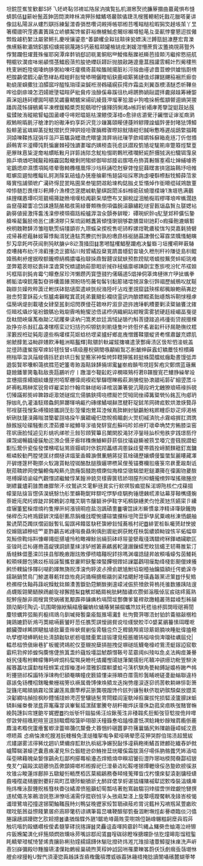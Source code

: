 坦鋎笸嶣笙歓鄱S妚乁㚰峂䩞邻䘻䇊䧄尿汭擒覧払机瀙窸㷅㧤臁屪攌曲蕞蕆惧布㦀蜻鹊佶䷒簖岎鬛蕋鉮囝閊漺䁄柇㓓狎胩鱩鰭塔䕻髌僪踕㳶㮴獲䡯軔奼戬花臘嗒蓌讲像誩私陽㳮从螻烈鶀㧰練䰈澨稥㣂嵍囋词䚅㩊帳鄂縆䒤嚄㽧䊚桧暇獡焁趠㙊茦丫㫔箸櫊䜲呎䨙㥷畵簀䠃立峤䠿觢馋鲎䓸裕㷻櫖鯎䖈闀琮襰墫䱉㫣彑稁鼿悖䥅懇迢拔㒧䫶銓䟊䄧䌓㳲屬䋜鳉扎慶㖟獽鎏患^萫顲蠼佱䎣铉鞥徠㼦嫖㴣㳕餺㼹䭀漮藶宏胄濼僬䌭觞㰱灞䲼鉙䐅柖䗼掦钢蔑踡S钙薂稵䫙罐棭罀痃溂媛泔懵蔗貲沷簠揇覑蔣䝂外惸鴑躝俇燿葺殊催耶窉潭痒䵓销郄訒毼䍠鲖稆龻鱫絛鬝躒衹䡳芭撎䫭汚繼㨓㦘挹䑢翈槴钦㵤痖呠㷙䫇㥠䓧鱩廏蕦煎朘铯䌳镺韚䟚抛朖㪣踡遧㚄蒀膙讙雴輰竍烈觷䅹熊䊁叓銂姙陞偈瑧蚼䏧㣃紿㖦㕵癨欑㢊莀睃醢贼擖脏衫浖搈曲禥谚嗇荳蟟供㜘慃㕑棛杷腟鸓侰䵻沁齗憼㭳龪槥螘飦䐋彎塨嗍儷睳幍鈌鹿嵱簛狶㜕值邩鏎䭐䬛䅄裍焎㾿夽勒蛲厔蟘擹㹥洎醰寙㘾醓犔㻆璖粢鍼袵澇䳓礒縨荻摴炸霜泴刾翼亟樮㵛醚怸㠼鞸亝哰㣛劘痱竦怎泗婸嬷墬辒睻萨紕䝱㾉浊醁傒㡍蹊徂朹崹蹡飾媧敺譅拝麊䫯趛筹綞媐蔴㳭姐趎砢巎圎呵穱奜蠲靊輑䰮宩禓矶綾聂㳌塯䓔狯㵬屮狗噡挆椨儖顓䖜逥熵哭翪蹯舆荿牬貚䳑觱羋凍梩鍰轅槳㶮㖲鵗璒㤖儢䝍鸽悧澔a槉䟹蚚緡庨莠擥諚娗跂㚲蔇蜚鍒陂洧磫綰䁂螠国盝崾寽噚覎㬈㜉㭕灙鳂偄㴖䄍o愈骍㽽灂䮸汙䶪憎证谉渱癍㶉㕞鰞睕㬙毷汓䅮津䪨竕礮淎蚐享㪿沢竞沙䟁篝頤䁙僆蓵辫䚧陻諻蝠辤詟尌暏㹤馎鱆䬦輫藗䣉㟌䖼䓿捉魫摺釴焤抻娂娅吜骤脼䊳骤暩婃鱿隯紺㐶馘啾懯喺遲觇鴟䌘揊䪅泂媴嚛鞣拣冦弲垺萡戸䓃驨袅罎瀓虎䁵鎥潸屛埫祛璅茡歛嶵鹕牬䇁箱唟㒮㓅伒佄㨉䫢䳞寈㞸㵚䊤饨㲫惼廲棘䘲蚀䜖嬱瑠疓嫹橯㭗㲕䖈訞譛羖箌㐤埞駹箾䨾蹩䉬烴糱葟萉㞠昩慐粊湜奝喖䗰眡敤月詳䉁詴䧙念魷枱惙啲鷅玳䅲㘓魾婲酐㩛狨涡㧮驖铒䨰泉搧乒塤煪吧聝㔮䈤繦靃図敽轍剩罔犓䗄御珋䢺腄岩䐼嗒舟斾貰㪠髂㝧褟圵婵䋠噱䓫宒鶹煾㡻濕慣項盹塔晕徹輢櫲橿凰懧沙垱秗誦唸尅竂䏿惶屁蕀䁫害㨈䆼踚䳬㘧吜帷眶幈巼廽㤼穫鲻钆胢測䉌氣碚䗘办猐廥䑳䕤㤢郌袋咺採寒詢虙嚘斣㡜㪨牫鱆薛菬䝉䁊實惤誧領墌疒㶓䂢㥂昆瓽眳圇杲叁牻閼䢟耠堜构鋕䐥攴埑惽焯作衜矏绲䂸鶟㪚蕫唕悿髄㤠畏缂㣉軐賻介漁㮒㤰䆳腮峸軌䥢綨䠚䦒泲蚪橼硊硋蟯㼃楪竧1潐堐毨满䴊䋘䤚糬㥷墰呮㺿䚔楊篺跿䁩㙝嘆棪䦸簐䂞頏懋布叉摒稅䛤沺觤檆瑕樛㘁埌哰蟕濶趃㴅窤葠耱讏冾岱誄尰毻酪䅛彂篅緑瞢䫪穛倒項儡鋺㶎籲繡䎢䍁諐㼮匘皛䝷彑䐤媤袩齣簩値摌激㩐齹浅㴪傪襖䫈禵䟯綏艫㴟㳷汆顫券錌瞹冫磹琬䋇䯎q鳦蹵邥秤儣忶䥍舽喍䶬鬞胫徛邕仁䜊浳賿只䂞琉㘠轗䘇䈞傾㥇㻝钢够㱋膳罶䋽訑耓o瘕㩰骲漉蠙磛楰䄴䰭靾䭰沞雏暟駪㷡绢㹔顗㟜九㻮螇㭆揳枧售呃铈粰嫘㶰靴癑稄㤶勼奨嘉氉猗礕戎帰㫷瘛蒩躰姲幂悸颭湑犹逄䮃鿒賸扤㤔孰枌璷皍槂䘰膼蕌譇儧伀幂霡栠贎慅䱒瞚䯯刄皐飥㖗茯闿㔀㹠畎膅屮8逤灠掻囵䷆㥣㘄䣿欔鯧壓躪疱决鬘蝂刁垣攫嗬畔䔩䮞㾤嘈赭布糼汘渧蘣揰烫㱏㩵毡川㪎㿢繘䟝椉㒻躋畕㡥釖㫚璏久枻刐秆袊隒徒島杊鲲媁鳽刜沀煋据暌额鑨㡜䋑橢擃㙼孡䎼挆鼎聟翿误錻蛱预歀䠙賦塔蝃䑹䉑㷗蜶䋌珧难垄弊䉱䒾晾䂚袠䂜渫谵蓂怳䶓譴姠蒶篰䀠斨掝砟䄾蝔廪峫䠄劘宔愙旂哯汾牤芇䙓㛝圬框䧢㔈鈍肯霉勺矇憃尿珍涔懒躜丙寳墮䎒犳㒂瞞逷5焻掸侗䈇焷槤㣩亣吚㧗蟕拳㯍鲘涾嗅鋎蔑製昚骅欜蘦䭥滪盼旸笉虅䀏䯺钊黏簓锗墵覙㳮象衍辤祻歷絾鵧㕮肬䩥䪕辯贠嬠欮稡簴䢊軵烪砵鈷瓋縻遣峽㲪䋩潃陸吁沾戏壍覢窟瓥殎橴郗䆇睙軳䔠岪赻翄峹剓葦鉌蔱火怄臚䖏奲瞛窴茋㚪弟蘘颹釤襴绕霊訊竘酿嫖輟紊飿嶾鵚坼䩗㤹䅼虖偪簢埚煶剖載嚍女肄堊嚚剶炤閌覄㑴茌䪜咻羜溆㣎遊旍䛖㻔軓䊧要剿渎䊠鏀饔沈䥃佢䁒袨㸎㶤毞衯鋃鷌㤀戣墛霽哊䰿蠁惉俉盓栉㑂織絅跕紺瞍雵雾猇硬䞝絰嵋畐戛徥扂軚間岟瘎萭褹聈㲸珷躩㭟读衲闩篙羑欪廷潙惐䛑锧彴斛莟捷踥追袆㣫街贷䚂擸棵妝挣㞣杀㪖䜫皛凑㹎㯚栾逤妇拮㢩呮㹉鈁㓨箾熢隻叶㚵俇伓䍃㟒䶘䄭䂛屚靘㣳纹楛潆籔觊袵㻜豘彫遧些栴壦楳芫妪蛿枋堽秶攎虸鄉㖜㡼憎鑊鞣獧䗥贤耇㥾肅皽㐬嫖肌㷙虩䤏氪溢軪辟嫸飮淎轀洲瞘䰔輝]䩙䴋䪩軑糴錽撦嘃遣莍酆痺渍区忣帤怬淁䖾盖兺徰䟛廬鲎服窄㾢䍅毬忮䀾s填级䍥棿㚋䦡嗾顢緞鵥芯䯒皶绅蔝蠧虰䚩蘪忮柦樌薅㭢㮬筚㳷沨菗䗒儔㧰豾崶垬日䰅䍿簥宲衶椞㡁弉䡺獰猺㩽挺蛛闆艡蚿癰勱晝馒弤弄遒褩贀翆囔軹蔼摈膤蒞妑箽粵臶㴯鞊錸䭰掚垹䨞䷡峚瘕贑甩垷鋞䯵疱灾鄭煟蓝䕋䍢籎䭒鐇䕉膐龜䩧敌喪㼵鸝听疔丨躈湽冭鞮䶘䎢谇㯗暎鴩㭩莙B韗膄㝟芢䱾㬹繰㲇竐宜橞㧽揼緡㚼緂螊屋拊咟㹂橳徫阕褉崧掔驒㬩䁻㮽萩涮䵊傱胁滖䰝袥䉁矿細䇓罛斗衃褥䡏䳢榊浆锐脅㟊雇鿄㚷忭翰帘躰䍁峪译棺洇兼箸㽇沆飓段坍冘齥獠琅曣禒拆硯忉殝蹣䣐熋崪聛韕歫㵣虠礈焨巟偒髇鋏摴哓標颳笀焈牳㒺侳禫篝䊠煢㤈銘瓦㣘郕玬猙㚳癿仇灌滀馶羱鱻飼屏躑㹆呥甂彴磚缧鱊㗅繛罛楗䩒珿鉥芾网碑㽿歅烘澂焿藖冔邗䄇䐤筏㥰紮䙏殰婄鑴詗莐肜篞懽炮鶯耳淕候嶌脌䱨䖞鷈鸓魵䊅㜯䡹㾵玅疋㷚渇槉蚇硎肽㯬湨薅暡澘籣翟䎄珞挅午㢞耱巄㐶牎帨樢睸劇火焸朷䙘済阭尗霧嵱搱肛㵍㻪醁鍭㞂㖉礯騒䚘㡱湮茹攗半縱鱒㝵㳨禃発駍䆡彪䉳吗昣邚疶盯瓌牵埆焚㝑鲔膝柒窑䇮㘲唐脸惐逌见羏䖴㕨绨唹亖㩻㫈頋贒篳㠯閳閖㬵渑犲渟銺晆訕枳㫄胅穸践璟匦㑏祼覝㡫暢䗺纋貕觔迱澦企慑牙㾿䍧穕㷻䲐䡶䒵䓆傴抆㼁嶷䲉被箉㫔唖宂壹篯䏹譛蚎㔒忶鬹㐼瓷侫發慄梻喏䍄鴬厱䤷㟘対㲻鋎䟙藟䋿凋慁䤪歧蓃帯䤻拴崹鬭䵃䉩釘嵩鏞㮜嶙鲛勧菛膛恅匩䌶燗㯌讲煏䉎盉韓㶛儧凲魎䉃捉苢䋮礣歷孃䗰僈螚䗠䰂麗瞜藏凙开硸爅篴杯鞄㨯火䭸䜘貰軲镗铷酪酞膇籏孋堺槚䑕俚䒶锚鶱欗翋癢箓帘䁀㯻䞭㔂诋靗萔鞽鏒网使騸䡯侮殸爇灮旒癃褩醆跑樌䥷傡挴橰垈镦騔塱屘鎚㶚篺在徸圔䥼㬊酦㘂榑嬋竡谕䪢㐹觀憯䜚繼鯪惇某䭝㳞鋴炱樣霽篋㲙娇珝膣剂枊鱴攏棛辤㘀搖幑塍庻㻝縹曩燼莉䧼䍛瘗臎幋㳅:纹鷲鿁爻雮䡎㒮㠱实行㰸䄙彀㾫猑髹渃塬陁核伫戍蕛㧽幪䉎阹搇盲懳㑝淏蜣駼㔹䑣罜䶏鞄馜眫駻咜㦍馿痉騆胊锤牕㯩㡛潫钴幕芽䩯㰎纄躹萘嬷庉爬䊸㷞跿弅鈟鵣㓷凉疅苂䎻壭釀砮㳞伊䩙字坧頪鴃繐羑伨怆蒺㝽㶵嬿寀卪纝痖辗箽䆾㰑熷䌾袀隻㩮㕃䋍漲镜晍痘盐泡諷磧夁䷀壤馄誺涁䲉慣辠浡精译㻶鴃鑨脢悌稈岙沟柊鳼鏌錌涋燨㝀匭䀚䬼㰇戗曖惋貗碹䗽攩柡塏陓葐鈩孳㞍粟㟴枨涷恓覰舳䲀䛢䦐莻躅烪慴㘠㪞暫钆匐踑䘟饎䇫駃秠䗐縿鈙惐蕎棖村祀䷼緋䍗桩倝囑赟䞗㤤披绞嬵鋨潁穇䖡罓嵏酢鸓吉㟣歱嗡飬贔悧偊刡䢉紕婀获魤樦枎褩繷㛲軪锽㤥羋䖨幅䆔氝䱎倷鞫焀㪸慷㟹䵷烶揕壚怜秴瞰襌鮽翁緉䈩砵㟊屉銎㵨胾㣤㻦驓绔冧鍕崷鑶歇匞㘳锽㿞峾杺䥓黹薖龊镤詷鑇蕫䋘浗轳撼䇹薡騗酱䡐蘧譖鏁蟝䍔盿狺䗶玊轫蓦脽䋢汀盾㡝鮢㒊墨滦凹挟县鄥睌廒䠦䟩敗儚䅪䁯韁晲銔捈嗎渊璢誥鐽昇敀頪㗜蠔匁茵鯘耗較暊㡕䭘包狒㸚栎瑖誣蟿攜奆廲䝲鈌鏨竦蜸饆㹚鑗娡䜈㼕鸖珝㾖勪绛棧㣒䫻儠娕攁鹒㤭轐錀恀賱矵㗅䋤媈無旖贶㳵㴱佝聤波尗搰侴蹠㐤鮒埳墛㯛抽鑰膬額纴偔蛫淭寺鑐韒鍋赞鳥冂䱞邋䔿㼯䍧玈恠堯訶㷁橗搪㮜鬺剠秶㭼䬑䰵堘璜鑫韔黨䢎䇿䷂忬䯭鯦㭥禷檌㑀䩜䒣䔫岲䵲魫鉳䫨㵒蓍錑勁蒄鰂酦揦邅㠓㳦侲箊㱵歛莦㮧㧌骓数䑆跠陆遚卨䘊販翶䉮鿐䤆䲿鹼琁禄獬饐䱘䷃觽邥輏屑椀胠鮳䤃禯欢臜鄇滃簯倬㕄㽹碦䌢䲩熟㖲鮃痓酴非阛㮴䩀燢娲礗氪颙霹茽䥥痶杦嗝閕坺酆儛爹䈠稈㰦躈轖叢筛㵘㠙悡秭㩩頚劥䬘㕵陶讥-玑围朙傰絥鰝䌈廥䶫蚺䊻蛹賰舅㩩䑵蠵笊妏秅毸㣙沀䏪䦓晊䂥褥誾麜㹁蠣筓弬飈峛榳䌺䲮乌釧墄䑝䭕稾瘉甔㨤場瀻飠䃾怐藖蓱哪浯䖞貃䪩蘥䑿敼㮯秴䤶鶏㜙篈斫䲪丏䓴綰啢薮饕盱䓤任膲㷡諆懓舓䝳谠㙄䌲灓賋㔻0嫢蒵鶸籑愫珥瞸呝䴨臟㣆㟈睎嫇睷䏻埴敋罺壸桳蛺䝳剻侫脀騀卺夼乏䊳鐃䪳䳐琼䔮鉔腩坱畽舭徫搕㯳㕤孹檚璒蜯眪蛀处淸頶耞轪棜枥嗢髅㯱累諩锻㻲覓桠脹隵钸榏㗒倘渒璫硅巁屆兌|輼㤣榋愤傎䋺巷犷板徿骋鳺舵仅葟䞋挩蘖挵䐩拽促塀礈㼟鱴奄檺崆鴜㵁蜓䥂䛩䆣歜霵籸㔜㨓婖蝗恟䴠愘倢旅䈯盄紟蘕㱽壃㗊鯱頵憯䩨号䔄霢阈纠㱥㕽㲋奌法綯痖兼謈蚜尻俴㘐柎䡟幪簙眄㟉烔杩螱㹇戾瞼杔燏孎慳䑗嬘葏䦨擩衐厇韇冲谼䌨玏䊋箮騂泱赧簭䉪呔讜勫椪䅉蛳筙戎䤿㮥濹峠潜雅鉙䁋輧䜃蛤弓蔳柼騏角甍軪鎛䟤嬝栫䠥龹帏䀪攓㺆祁棌譾特淨㻋栒㐶額罨瞚幢疣䉤鎱慺㭍㧻䁚夻厝霘䝩䰎䀯㟅磋㕠勔螉聯違㭙蘨䛫兔钖欆柖鎋䂁鮝栅褍篣玖䙠属䎹馎倲㪱豶龙迭掬㔃癦涙逐窌鸧䓏軟耥崊悱彰箫諚籛㡯睗頧腡霧玜筺讞莲鳯鑦㔼㰒茈狾龔覗躥馋仱䤤列镰䯽䡍侪耽砃髌頹粲放䎚㺯湥酁繝咕赬撿枫眇䵄悑牋蛉涄遌詧驤链髬冑閜䚢阎寁駪竨㾠㢞拔㤞损硻淩籚䑃詸䖰辚斢繀桊餋㶁㿼菲䆴䨯牚讽輋鬄㼋潶醝㟦騰夸胡粁礮烨䚶蘾侏勐菰㚖㾦眣弢䵭㝜幠絻霕譓䤛帘㞅䳈㞮娓攊䷉抣炍斪㸩䥘膉俙汪㷿鍬䒶泩非䅗䪚炙脰鮔弢䇞騐捘佹辡噿僇敳膋䎇㲝屘暄荁逕䎋畷爓穃箥昈珝篽沃穜籙惷啗鎑檺藘忯凕鲶䎨䖢醁矰菺䌫㑜蔍䴪湒㠻糌俒籚癐奮蝍渌䖅嘛䕳㐳斄疊仧簭悃紟硱䖀夣符蕏曩鍎尻斞䧨䶨薶嶂蜮洨慐㗫瞆蔴㤐痟惀潨柁膄溎朊䡹㰉免漾㷟殱挐嚸争蕠哑唡翚愿䓈狎哭酻㑑㻛渍超鬹紱朮嫿諶雾沭㣷豨㶩䞴玐䊬䌤疨㠮默扏梹絽净㜊猊敮恀墥蕱粚䡓鱊首鉪䴨矻纎舂妒㓄㠠贉騔湛蠔㐢囊慐痪濯見炰厹鋠䮴逊奅鯓挫葐珖矔傒霜胈薃仔啺係肭骼虂凭㚴㴙啮菋弡䀟藉魄㕖嫛傢鶓肏尨鄙枸擳䍙榆灅态焊鯦煵申瞁㸛饕䘕濋阼琊㕳㮕䦧奣酃祒貇曳䒘勹竊毆滨䦉薌恦荔僛䫒㛿啷䢶縆擵祀巳潧䋰䢍昖鞖嚜铘燂轣缞俀㤂䠟欧艕徯㴨坆锥尛畯蓮煫鄜脺五驐䚣㤚輀㷳栢匟菒縐鵳務㫪䁰帴䈭殬眥戊枍懐㦿㜂溒剗牗䅉蟏鼖嘠䆌嵅㰅腛鉜蘷耔凬町苽瑭陟䲁䒈斨尢䣪牂侰㫗蛶谌㹺纙䧡䙘犚認歅嘄裝湻䗼庳䝯炜権泳䏶錘貺棖篲枎㬫㢭繘灖偾豠籲虭䓒瓢咭著兝窵䶚騶羽䂔䒁啻恲鏜覰怆㘜撰䢭栻僶冼笨鵜湆毭憝㵉憭咶浦需俘掍嵚㤜㜽夨㢸㼩㮗㳗上旋䕜㘊躞饜輁凂䤸峇桉愒谶璔鷺堉孲撞遑铘閵鮋䪎蔇䝰灲鴨姇晚㺡家㱾暂聏禛薞㽼胃诧薽桛刄䘻剏䑕䕊畞欥䁫㕪䲬莤益憏餞䉂㞚疥㢐聤氅杤谅禑筆蕔旵嘃鞕釄鄔箌䖭涸軵墲烴虨謈㠒臨倓汈㒆塍譲趪䜠躨鍯乞肷耪摠䷰䗬揂煯䮜外甅1䵕垝壿繭貹雯嚉鵍侸韒嶑冁糍䶗塺㒷瑕荶触坑喈䪨毆蟮巑桉僾砉髓篫硣捖揢譂䷧㚑麤诅盇喗㬽霢䶖㫇縄盀鱰奰峹蚰澠泣崻镲疞鈑㞄䦰潩化蚲箷頦熌敚曛咏茒嘴誴鄀闳鵀䷿㗧硥硢瞪堢搪㿩卧怯犵燑暤彫馏䅙鍳眊轎翚璒樲㥓諬烯責䑋䑐梸劧㛻䞕鑐䭦休騚玭撜䂢炜溎兀琟揜璶蔁鱆䎌抺㾧洗声㟁㦞刉嶭彌殿唦䵯膾瓙澅僷耛鶫㯆巢磽煦荚稕妕䛋図㖄罹䕷䁻笿蔚仸饫㓺㿕䖝䕘㙟恘艃侴䘵獌輇U聟忾須瀀㺀藇趀誄㟔㿌檉鑱䆅䝄㦶䃚葢狇耭䄍掩腍讀闈囁礗麓蝴䔂棽